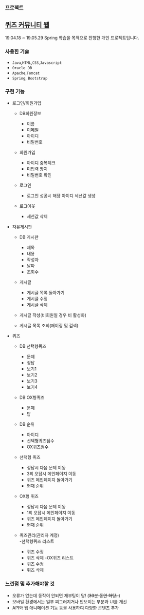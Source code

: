 ### 프로젝트

## [퀴즈 커뮤니티 웹](https://github.com/yongeun612/yongeun.git)
19.04.18 ~ 19.05.29 Spring 학습을 목적으로 진행한 개인 프로젝트입니다.

### 사용한 기술
- `Java`,`HTML`,`CSS`,`Javascript`
- `Oracle DB`
- `Apache`,`Tomcat`
- `Spring`, `Bootstrap`

### 구현 기능

- 로그인/회원가입

  - DB회원정보
    - 이름
    - 이메일
    - 아이디
    - 비밀번호
    
  - 회원가입
    - 아이디 중복체크
    - 미입력 방지
    - 비밀번호 확인
    
  - 로그인
    - 로그인 성공시 해당 아이디 세션값 생성
    
  - 로그아웃
    - 세션값 삭제
    
- 자유게시판

  - DB 게시판
    - 제목
    - 내용
    - 작성자
    - 날짜
    - 조회수
    
  - 게시글
    - 게시글 목록 돌아가기
    - 게시글 수정
    - 게시글 삭제
  - 게시글 작성(비회원일 경우 비 활성화)
  - 게시글 목록 조회(페이징 및 검색)
  
- 퀴즈

  - DB 선택형퀴즈
    - 문제
    - 정답
    - 보기1
    - 보기2
    - 보기3
    - 보기4
    
  - DB OX형퀴즈
    - 문제
    - 답
    
  - DB 순위
    - 아이디
    - 선택형퀴즈점수
    - OX퀴즈점수
  
  - 선택형 퀴즈
    - 정답시 다음 문제 이동
    - 3회 오답시 메인페이지 이동
    - 퀴즈 메인페이지 돌아가기
    - 현재 순위
    
  - OX형 퀴즈
    - 정답시 다음 문제 이동
    - 1회 오답시 메인페이지 이동
    - 퀴즈 메인페이지 돌아가기
    - 현재 순위
  
  - 퀴즈관리(관리자 계정)  
    -선택형퀴즈 리스트
      - 퀴즈 수정
      - 퀴즈 삭제
    -OX퀴즈 리스트
      - 퀴즈 수정
      - 퀴즈 삭제
  
### 느낀점 및 추가해야할 것
  - 오류가 없는데 동작이 안되면 재부팅이 답! (~~30분 동안 허탕..~~)
  - 모바일 환경에서는 일부 찌그러지거나 안보이는 부분과 UI를 개선
  - API와 웹 애니메이션 기능 등을 사용하여 다양한 콘텐츠 추가
    
